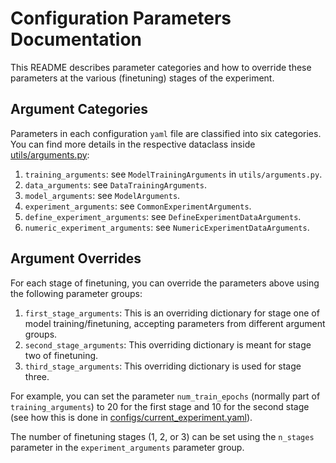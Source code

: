 # Configuration Parameters Documentation
This README describes parameter categories and how to override these parameters at the various (finetuning) stages of the experiment.

## Argument Categories
Parameters in each configuration `yaml` file are classified into six categories. You can find more details in the respective dataclass inside [utils/arguments.py](../utils/arguments.py):
1. `training_arguments`: see `ModelTrainingArguments` in `utils/arguments.py`.
2. `data_arguments`: see `DataTrainingArguments`.
3. `model_arguments`: see `ModelArguments`.
4. `experiment_arguments`: see `CommonExperimentArguments`.
5. `define_experiment_arguments`: see `DefineExperimentDataArguments`.
6. `numeric_experiment_arguments`: see `NumericExperimentDataArguments`.

## Argument Overrides 
For each stage of finetuning, you can override the parameters above using the following parameter groups:
1. `first_stage_arguments`: This is an overriding dictionary for stage one of model training/finetuning, accepting parameters from different argument groups.
2. `second_stage_arguments`: This overriding dictionary is meant for stage two of finetuning.
3. `third_stage_arguments`: This overriding dictionary is used for stage three.

For example,  you can set the parameter `num_train_epochs` (normally part of `training_arguments`) to 20 for the first stage and 10 for the second stage (see how this is done in [configs/current_experiment.yaml](../configs/current_experiment.yaml)).

The number of finetuning stages (1, 2, or 3) can be set using the `n_stages` parameter in the `experiment_arguments` parameter group.